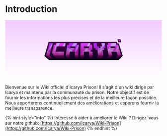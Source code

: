 # Introduction

![](.gitbook/assets/banner.png)

Bienvenue sur le Wiki officiel d'Icarya Prison! Il s'agit d'un wiki dirigé par Icarya et maintenu par la communauté du prison. Notre objectif est de fournir les informations les plus précises et de la meilleure façon possible. Nous apporterons continuellement des améliorations et espérons fournir la meilleure transparence.

{% hint style="info" %}
Intéressé à aider à améliorer le Wiki ? Dirigez-vous sur notre github: [https://github.com/Icarya/Wiki-Prison](https://github.com/Icarya/Wiki-Prison)
{% endhint %}
